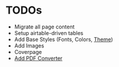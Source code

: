 # TODOs

- Migrate all page content
- Setup airtable-driven tables
- Add Base Styles (Fonts, Colors, [Theme](https://jhildenbiddle.github.io/docsify-themeable/#/))
- Add Images
- Coverpage
- [Add PDF Converter](https://github.com/meff34/docsify-to-pdf-converter)
